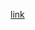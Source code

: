 <a href="[https://drive.google.com/file/d/1FXmDXwpFKSEKmau3MkbreArOG4kbaOAm/view?usp=sharing](https://drive.google.com/file/d/1IR_AxxR7r142UYkt56W_OFjvAnyrXS9q/view?usp=sharing)">link</a>
